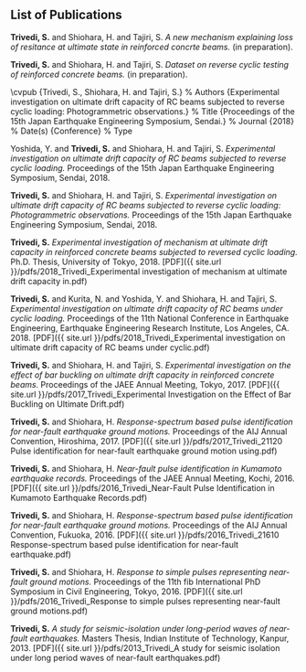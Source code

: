 ## List of Publications

**Trivedi, S.** and Shiohara, H. and Tajiri, S. *A new mechanism explaining loss of resitance at ultimate state in reinforced concrte beams.* (in preparation).

**Trivedi, S.** and Shiohara, H. and Tajiri, S. *Dataset on reverse cyclic testing of reinforced concrete beams.* (in preparation).

  \cvpub
    {Trivedi, S., Shiohara, H. and Tajiri, S.} % Authors
    {Experimental investigation on ultimate drift capacity of RC beams subjected to reverse cyclic loading: Photogrammetric observations.} % Title
    {Proceedings of the 15th Japan Earthquake Engineering Symposium, Sendai.} % Journal
    {2018} % Date(s)
    {Conference}  % Type

Yoshida, Y. and **Trivedi, S.** and Shiohara, H. and Tajiri, S. *Experimental investigation on ultimate drift capacity of RC beams subjected to reverse cyclic loading.* Proceedings of the 15th Japan Earthquake Engineering Symposium, Sendai, 2018.

**Trivedi, S.** and Shiohara, H. and Tajiri, S. *Experimental investigation on ultimate drift capacity of RC beams subjected to reverse cyclic loading: Photogrammetric observations.* Proceedings of the 15th Japan Earthquake Engineering Symposium, Sendai, 2018.

**Trivedi, S.** *Experimental investigation of mechanism at ultimate drift capacity in reinforced concrete beams subjected to reversed cyclic loading.* Ph.D. Thesis, University of Tokyo, 2018. [PDF]({{ site.url }}/pdfs/2018_Trivedi_Experimental investigation of mechanism at ultimate drift capacity in.pdf)

**Trivedi, S.** and Kurita, N. and Yoshida, Y. and Shiohara, H. and Tajiri, S. *Experimental investigation on ultimate drift capacity of RC beams under cyclic loading.* Proceedings of the 11th National Conference in Earthquake Engineering, Earthquake Engineering Research Institute, Los Angeles, CA. 2018. [PDF]({{ site.url }}/pdfs/2018_Trivedi_Experimental investigation on ultimate drift capacity of RC beams under cyclic.pdf)

**Trivedi, S.** and Shiohara, H. and Tajiri, S. *Experimental investigation on the effect of bar buckling on ultimate drift capacity in reinforced concrete beams.* Proceedings of the JAEE Annual Meeting, Tokyo, 2017. [PDF]({{ site.url }}/pdfs/2017_Trivedi_Experimental Investigation on the Effect of Bar Buckling on Ultimate Drift.pdf)

**Trivedi, S.** and Shiohara, H. *Response-spectrum based pulse identification for near-fault earthquake ground motions.* Proceedings of the AIJ Annual Convention, Hiroshima, 2017. [PDF]({{ site.url }}/pdfs/2017_Trivedi_21120 Pulse identification for near-fault earthquake ground motion using.pdf)

**Trivedi, S.** and Shiohara, H. *Near-fault pulse identification in Kumamoto earthquake records.* Proceedings of the JAEE Annual Meeting, Kochi, 2016. [PDF]({{ site.url }}/pdfs/2016_Trivedi_Near-Fault Pulse Identification in Kumamoto Earthquake Records.pdf)

**Trivedi, S.** and Shiohara, H. *Response-spectrum based pulse identification for near-fault earthquake ground motions.* Proceedings of the AIJ Annual Convention, Fukuoka, 2016. [PDF]({{ site.url }}/pdfs/2016_Trivedi_21610 Response-spectrum based pulse identification for near-fault earthquake.pdf)

**Trivedi, S.** and Shiohara, H. *Response to simple pulses representing near-fault ground motions.* Proceedings of the 11th fib International PhD Symposium in Civil Engineering, Tokyo, 2016. [PDF]({{ site.url }}/pdfs/2016_Trivedi_Response to simple pulses representing near-fault ground motions.pdf)

**Trivedi, S.** *A study for seismic-isolation under long-period waves of near-fault earthquakes.* Masters Thesis, Indian Institute of Technology, Kanpur, 2013. [PDF]({{ site.url }}/pdfs/2013_Trivedi_A study for seismic isolation under long period waves of near-fault earthquakes.pdf)
